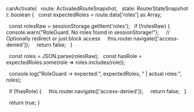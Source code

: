 canActivate(
  route: ActivatedRouteSnapshot,
  state: RouterStateSnapshot
): boolean {
  const expectedRoles = route.data['roles'] as Array<string>;

  const rolesRaw = sessionStorage.getItem('roles');
  if (!rolesRaw) {
    console.warn("RoleGuard: No roles found in sessionStorage!");
    // Optionally redirect or just block access
    this.router.navigate(['access-denied']);
    return false;
  }

  const roles = JSON.parse(rolesRaw);
  const hasRole = expectedRoles.some(role => roles.includes(role));

  console.log("RoleGuard → expected:", expectedRoles, " | actual roles:", roles);

  if (!hasRole) {
    this.router.navigate(['access-denied']);
    return false;
  }

  return true;
}
